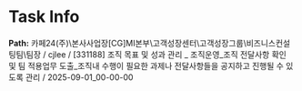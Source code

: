 # Task Info

**Path:** 카페24(주)\본사사업장\[CG]MI본부\고객성장센터\고객성장그룹\비즈니스컨설팅팀\팀장 / cjlee / [331188] 조직 목표 및 성과 관리 _ 조직운영_조직 전달사항 확인 및 팀 적용업무 도출_조직내 수행이 필요한 과제나 전달사항들을 공지하고 진행될 수 있도록 관리 / 2025-09-01_00-00-00

